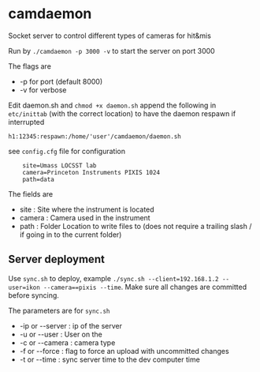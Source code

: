 # camdaemon
Socket server to control different types of cameras for hit&amp;mis

Run by `./camdaemon -p 3000 -v` to start the server on port 3000

The flags are

* -p for port (default 8000)
* -v for verbose

Edit daemon.sh and `chmod +x daemon.sh` append the following in `etc/inittab` (with the correct location) to have the daemon respawn if interrupted

	h1:12345:respawn:/home/'user'/camdaemon/daemon.sh

see `config.cfg` file for configuration

		site=Umass LOCSST lab
		camera=Princeton Instruments PIXIS 1024
		path=data

The fields are

* site : Site where the instrument is located
* camera : Camera used in the instrument
* path : Folder Location to write files to (does not require a trailing slash / if going in to the current folder)


## Server deployment
Use `sync.sh` to deploy, example `./sync.sh --client=192.168.1.2 --user=ikon --camera==pixis --time`. Make sure all changes are committed before syncing.

The parameters are for `sync.sh`

* -ip or --server : ip of the server
* -u or --user : User on the
* -c or --camera : camera type
* -f or --force : flag to force an upload with uncommitted changes
* -t or --time : sync server time to the dev computer time
